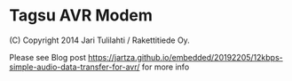Tagsu AVR Modem
===============

(C) Copyright 2014 Jari Tulilahti / Rakettitiede Oy.

Please see Blog post https://jartza.github.io/embedded/20192205/12kbps-simple-audio-data-transfer-for-avr/ for more info
